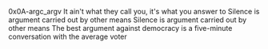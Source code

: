 0x0A-argc_argv
It ain't what they call you, it's what you answer to
Silence is argument carried out by other means
Silence is argument carried out by other means
The best argument against democracy is a five-minute conversation with the average voter
